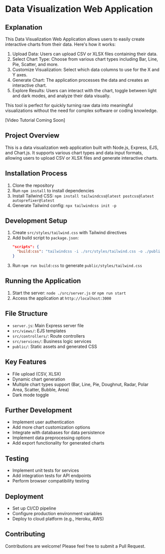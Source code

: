 # Data Visualization Web Application

## Explanation
This Data Visualization Web Application allows users to easily create interactive charts from their data. Here's how it works:

1. Upload Data: Users can upload CSV or XLSX files containing their data.
2. Select Chart Type: Choose from various chart types including Bar, Line, Pie, Scatter, and more.
3. Customize Visualization: Select which data columns to use for the X and Y axes.
4. Generate Chart: The application processes the data and creates an interactive chart.
5. Explore Results: Users can interact with the chart, toggle between light and dark modes, and analyze their data visually.

This tool is perfect for quickly turning raw data into meaningful visualizations without the need for complex software or coding knowledge.

[Video Tutorial Coming Soon]

## Project Overview
This is a data visualization web application built with Node.js, Express, EJS, and Chart.js. It supports various chart types and data input formats, allowing users to upload CSV or XLSX files and generate interactive charts.

## Installation Process
1. Clone the repository
2. Run `npm install` to install dependencies
3. Install Tailwind CSS: `npm install tailwindcss@latest postcss@latest autoprefixer@latest`
4. Generate Tailwind config: `npx tailwindcss init -p`

## Development Setup
1. Create `src/styles/tailwind.css` with Tailwind directives
2. Add build script to `package.json`: 
   ```json
   "scripts": {
     "build:css": "tailwindcss -i ./src/styles/tailwind.css -o ./public/styles/tailwind.css --watch"
   }
    ```
3. Run `npm run build:css` to generate `public/styles/tailwind.css`

## Running the Application
1. Start the server: `node ./src/server.js` or `npm run start`
2. Access the application at `http://localhost:3000`

## File Structure
- `server.js`: Main Express server file
- `src/views/`: EJS templates
- `src/controllers/`: Route controllers
- `src/services/`: Business logic services
- `public/`: Static assets and generated CSS

## Key Features
- File upload (CSV, XLSX)
- Dynamic chart generation
- Multiple chart types support (Bar, Line, Pie, Doughnut,  Radar, Polar Area, Scatter, Bubble, Area)
- Dark mode toggle

## Further Development
- Implement user authentication
- Add more chart customization options
- Integrate with databases for data persistence
- Implement data preprocessing options
- Add export functionality for generated charts

## Testing
- Implement unit tests for services
- Add integration tests for API endpoints
- Perform browser compatibility testing

## Deployment
- Set up CI/CD pipeline
- Configure production environment variables
- Deploy to cloud platform (e.g., Heroku, AWS)

## Contributing
Contributions are welcome! Please feel free to submit a Pull Request.